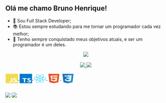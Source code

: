 ## Olá me chamo Bruno Henrique!

- 🧪 Sou Full Stack Developer;
- 📚 Estou sempre estudando para me tornar um programador cada vez melhor;
- 💭 Tenho sempre conquistado meus objetivos atuais, e ser um programador é um deles.

<p align="center">
   <img src="https://media3.giphy.com/media/3osxYoufeOGOA7xiX6/giphy.gif", width="260"/>
<br>

<div align="center">
  <a href="https://github.com/Brunao544">
  <img width="48%" src="https://github-readme-stats.vercel.app/api?username=Brunao544&show_icons=true&theme=highcontrast&include_all_commits=true&count_private=true"/>
  <img width="47%" src="https://github-readme-stats.vercel.app/api/top-langs/?username=Brunao544&layout=compact&langs_count=7&theme=highcontrast"/>
</div>

<div style="display: inline_block"><br>
  <img align="center" alt="Bruno-Js" height="30" width="40" src="https://raw.githubusercontent.com/devicons/devicon/master/icons/javascript/javascript-plain.svg">
  <img align="center" alt="Bruno-Ts" height="30" width="40" src="https://raw.githubusercontent.com/devicons/devicon/master/icons/typescript/typescript-plain.svg">
  <img align="center" alt="Bruno-React" height="30" width="40" src="https://raw.githubusercontent.com/devicons/devicon/master/icons/react/react-original.svg">
  <img align="center" alt="Bruno-HTML" height="30" width="40" src="https://raw.githubusercontent.com/devicons/devicon/master/icons/html5/html5-original.svg">
  <img align="center" alt="Bruno-CSS" height="30" width="40" src="https://raw.githubusercontent.com/devicons/devicon/master/icons/css3/css3-original.svg">
</div>
</div>
  
  ##
  
<div> 
<div> 
 <a href="https://discord.gg/uudBBJA7vM" target="_blank"><img src="https://img.shields.io/badge/Discord-7289DA?style=for-the-badge&logo=discord&logoColor=white" target="_blank"></a> 
  <a href = "mailto:bruneuvisk525@outlook.com"><img src="https://img.shields.io/badge/-Gmail-%23333?style=for-the-badge&logo=gmail&logoColor=white" target="_blank"></a>
</div>
